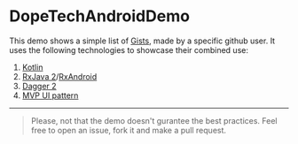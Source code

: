 # DopeTechAndroidDemo
This demo shows a simple list of [Gists](https://gist.github.com/), made by a specific github user. It uses the following technologies to showcase their combined use:

1. [Kotlin](https://kotlinlang.org/)
2. [RxJava 2](https://github.com/ReactiveX/RxJava)/[RxAndroid](https://github.com/ReactiveX/RxAndroid)
3. [Dagger 2](https://google.github.io/dagger/android.html)
4. [MVP UI pattern](https://en.wikipedia.org/wiki/Model%E2%80%93view%E2%80%93presenter)


---

> Please, not that the demo doesn't gurantee the best practices. Feel free to open an issue, fork it and make a pull request.
